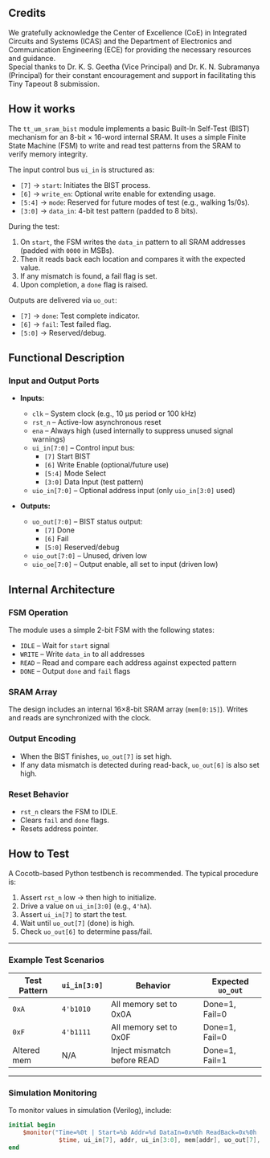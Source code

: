 ## Credits

We gratefully acknowledge the Center of Excellence (CoE) in Integrated Circuits and Systems (ICAS) and the Department of Electronics and Communication Engineering (ECE) for providing the necessary resources and guidance.  
Special thanks to Dr. K. S. Geetha (Vice Principal) and Dr. K. N. Subramanya (Principal) for their constant encouragement and support in facilitating this Tiny Tapeout 8 submission.

## How it works

The `tt_um_sram_bist` module implements a basic Built-In Self-Test (BIST) mechanism for an 8-bit × 16-word internal SRAM. It uses a simple Finite State Machine (FSM) to write and read test patterns from the SRAM to verify memory integrity.

The input control bus `ui_in` is structured as:
- `[7]` → `start`: Initiates the BIST process.
- `[6]` → `write_en`: Optional write enable for extending usage.
- `[5:4]` → `mode`: Reserved for future modes of test (e.g., walking 1s/0s).
- `[3:0]` → `data_in`: 4-bit test pattern (padded to 8 bits).

During the test:
1. On `start`, the FSM writes the `data_in` pattern to all SRAM addresses (padded with `0000` in MSBs).
2. Then it reads back each location and compares it with the expected value.
3. If any mismatch is found, a fail flag is set.
4. Upon completion, a `done` flag is raised.

Outputs are delivered via `uo_out`:
- `[7]` → `done`: Test complete indicator.
- `[6]` → `fail`: Test failed flag.
- `[5:0]` → Reserved/debug.

## Functional Description

### Input and Output Ports

- **Inputs:**
  - `clk` – System clock (e.g., 10 µs period or 100 kHz)
  - `rst_n` – Active-low asynchronous reset
  - `ena` – Always high (used internally to suppress unused signal warnings)
  - `ui_in[7:0]` – Control input bus:
    - `[7]` Start BIST
    - `[6]` Write Enable (optional/future use)
    - `[5:4]` Mode Select
    - `[3:0]` Data Input (test pattern)
  - `uio_in[7:0]` – Optional address input (only `uio_in[3:0]` used)

- **Outputs:**
  - `uo_out[7:0]` – BIST status output:
    - `[7]` Done
    - `[6]` Fail
    - `[5:0]` Reserved/debug
  - `uio_out[7:0]` – Unused, driven low
  - `uio_oe[7:0]` – Output enable, all set to input (driven low)

## Internal Architecture

### FSM Operation

The module uses a simple 2-bit FSM with the following states:
- `IDLE` – Wait for `start` signal
- `WRITE` – Write `data_in` to all addresses
- `READ` – Read and compare each address against expected pattern
- `DONE` – Output `done` and `fail` flags

### SRAM Array

The design includes an internal 16×8-bit SRAM array (`mem[0:15]`). Writes and reads are synchronized with the clock.

### Output Encoding

- When the BIST finishes, `uo_out[7]` is set high.
- If any data mismatch is detected during read-back, `uo_out[6]` is also set high.

### Reset Behavior

- `rst_n` clears the FSM to IDLE.
- Clears `fail` and `done` flags.
- Resets address pointer.

## How to Test

A Cocotb-based Python testbench is recommended. The typical procedure is:

1. Assert `rst_n` low → then high to initialize.
2. Drive a value on `ui_in[3:0]` (e.g., `4'hA`).
3. Assert `ui_in[7]` to start the test.
4. Wait until `uo_out[7]` (done) is high.
5. Check `uo_out[6]` to determine pass/fail.

---

### Example Test Scenarios

| Test Pattern | `ui_in[3:0]` | Behavior                      | Expected `uo_out` |
|--------------|--------------|-------------------------------|-------------------|
| `0xA`        | `4'b1010`    | All memory set to 0x0A        | Done=1, Fail=0    |
| `0xF`        | `4'b1111`    | All memory set to 0x0F        | Done=1, Fail=0    |
| Altered mem  | N/A          | Inject mismatch before READ   | Done=1, Fail=1    |

---

### Simulation Monitoring

To monitor values in simulation (Verilog), include:

```verilog
initial begin
    $monitor("Time=%0t | Start=%b Addr=%d DataIn=0x%0h ReadBack=0x%0h | Done=%b Fail=%b",
              $time, ui_in[7], addr, ui_in[3:0], mem[addr], uo_out[7], uo_out[6]);
end
